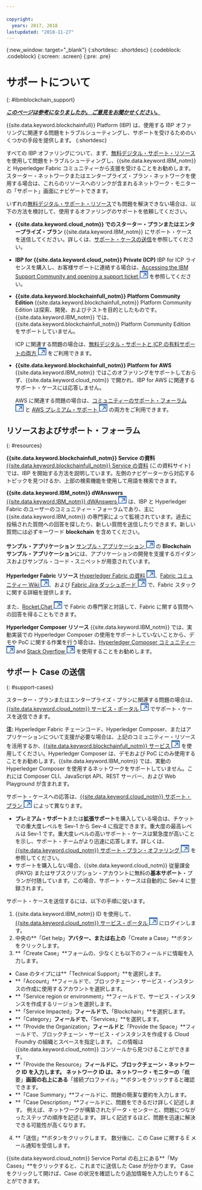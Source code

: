 ```yaml
---

copyright:
  years: 2017, 2018
lastupdated: "2018-11-27"
---
```


{:new_window: target="_blank"}
{:shortdesc: .shortdesc}
{:codeblock: .codeblock}
{:screen: .screen}
{:pre: .pre}

# サポートについて
{: #ibmblockchain_support}

***[このページは参考になりましたか。 ご意見をお聞かせください。](https://www.surveygizmo.com/s3/4501493/IBM-Blockchain-Documentation)***

{{site.data.keyword.blockchainfull}} Platform (IBP) は、使用する IBP オファリングに関連する問題をトラブルシューティングし、サポートを受けるためのいくつかの手段を提供します。
{:shortdesc}

すべての IBP オファリングについて、まず、[無料デジタル・サポート・リソース](#resources)を使用して問題をトラブルシューティングし、{{site.data.keyword.IBM_notm}} と Hyperledger Fabric コミュニティーから支援を受けることをお勧めします。スターター・ネットワークまたはエンタープライズ・プラン・ネットワークを使用する場合は、これらのリソースへのリンクが含まれるネットワーク・モニターの「サポート」画面にナビゲートできます。

いずれの[無料デジタル・サポート・リソース](#resources)でも問題を解決できない場合は、以下の方法を検討して、使用するオファリングのサポートを依頼してください。
- **{{site.data.keyword.cloud_notm}} でのスターター・プランまたはエンタープライズ・プラン**
  {{site.data.keyword.IBM_notm}} にサポート・ケースを送信してください。詳しくは、[サポート・ケースの送信](#support-cases)を参照してください。
- **IBP for {{site.data.keyword.cloud_notm}} Private (ICP)**
  IBP for ICP ライセンスを購入し、お客様サポートに連絡する場合は、[Accessing the IBM Support Community and opening a support ticket ![外部リンク・アイコン](images/external_link.svg "外部リンク・アイコン")](https://www.ibm.com/support/docview.wss?uid=ibm10740041 "{{site.data.keyword.blockchainfull_notm}} Platform for ICP Support") を参照してください。
- **{{site.data.keyword.blockchainfull_notm}} Platform Community Edition**
  {{site.data.keyword.blockchainfull_notm}} Platform Community Edition は探索、開発、およびテストを目的としたものです。{{site.data.keyword.IBM_notm}} では、{{site.data.keyword.blockchainfull_notm}} Platform Community Edition をサポートしていません。

  ICP に関連する問題の場合は、[無料デジタル・サポートと ICP の有料サポートの両方 ![外部リンク・アイコン](images/external_link.svg "外部リンク・アイコン")](https://www.ibm.com/developerworks/community/blogs/fe25b4ef-ea6a-4d86-a629-6f87ccf4649e/entry/Learn_more_about_IBM_Cloud_Private_Support?lang=en_us "IBM Cloud Private サポート") をご利用できます。
- **{{site.data.keyword.blockchainfull_notm}} Platform for AWS**
  {{site.data.keyword.IBM_notm}} ではこのオファリングをサポートしておらず、{{site.data.keyword.cloud_notm}} で開かれ、IBP for AWS に関連するサポート・ケースには応答しません。

  AWS に関連する問題の場合は、[コミュニティーのサポート・フォーラム ![外部リンク・アイコン](images/external_link.svg "外部リンク・アイコン")](https://forums.aws.amazon.com/index.jspa "AWS コミュニティーのサポート・フォーラム") と [AWS プレミアム・サポート ![外部リンク・アイコン](images/external_link.svg "外部リンク・アイコン")](https://aws.amazon.com/premiumsupport/ "AWS プレミアム・サポート") の両方をご利用できます。

## リソースおよびサポート・フォーラム
{: #resources}

**{{site.data.keyword.blockchainfull_notm}} Service の資料**
[{{site.data.keyword.blockchainfull_notm}} Service の資料](/docs/services/blockchain/index.html) (この資料サイト) では、IBP を開始する方法を説明しています。左側のナビゲーターから対応するトピックを見つけるか、上部の検索機能を使用して用語を検索できます。

**{{site.data.keyword.IBM_notm}} dWAnswers**
[{{site.data.keyword.IBM_notm}} dWAnswers ![外部リンク・アイコン](images/external_link.svg "外部リンク・アイコン")](https://developer.ibm.com/answers/smartspace/blockchain/ "Blockchain 領域での質問と回答") は、IBP と Hyperledger Fabric のユーザーのコミュニティー・フォーラムであり、主に {{site.data.keyword.IBM_notm}} の専門家によって監視されています。過去に投稿された質問への回答を探したり、新しい質問を送信したりできます。新しい質問には必ずキーワード **blockchain** を含めてください。

**サンプル・アプリケーション**
[サンプル・アプリケーション ![外部リンク・アイコン](images/external_link.svg "外部リンク・アイコン")](https://github.com/ibm-blockchain "IBM Blockchain サンプル・アプリケーション") の **Blockchain サンプル・アプリケーション**には、アプリケーションの開発を支援するガイダンスおよびサンプル・コード・スニペットが用意されています。

**Hyperledger Fabric リソース**
[Hyperledger Fabric の資料 ![外部リンク・アイコン](images/external_link.svg "外部リンク・アイコン")](https://hyperledger-fabric.readthedocs.io/en/latest/ "Hyperledger Fabric")、[Fabric コミュニティー Wiki ![外部リンク・アイコン](images/external_link.svg "外部リンク・アイコン")](https://wiki.hyperledger.org/projects/fabric "Fabric コミュニティー Wiki")、および [Fabric Jira ダッシュボード ![外部リンク・アイコン](images/external_link.svg "外部リンク・アイコン")](https://jira.hyperledger.org/secure/Dashboard.jspa?selectPageId=10104 "Fabric Jira ダッシュボード") で、Fabric スタックに関する詳細を提供します。

また、[Rocket.Chat ![外部リンク・アイコン](images/external_link.svg "外部リンク・アイコン")](https://chat.hyperledger.org/channel/fabric "Fabric Rocket.Chat チャネル") で Fabric の専門家と対話して、Fabric に関する質問への回答を得ることもできます。

**Hyperledger Composer リソース**
{{site.data.keyword.IBM_notm}} では、実動実装での Hyperledger Composer の使用をサポートしていないことから、デモや PoC に関する作業を行う場合は、[Hyperledger Composer コミュニティー![外部リンク・アイコン](images/external_link.svg "外部リンク・アイコン")](https://chat.hyperledger.org/channel/composer "Hyperledger Composer コミュニティー") and [Stack Overflow ![外部リンク・アイコン](images/external_link.svg "外部リンク・アイコン")](https://stackoverflow.com/questions/tagged/hyperledger-composer "[hyperleder-composer] のタグが付けられた Stack Overflow の質問") を使用することをお勧めします。

## サポート Case の送信
{: #support-cases}

スターター・プランまたはエンタープライズ・プランに関連する問題の場合は、[{{site.data.keyword.cloud_notm}} サービス・ポータル ![外部リンク・アイコン](images/external_link.svg "外部リンク・アイコン")](https://ibm.biz/ibmcloudsupport "IBM Cloud サービス・ポータル") でサポート・ケースを送信できます。

**注:** Hyperledger Fabric チェーンコード、Hyperledger Composer、またはアプリケーションについて支援が必要な場合は、上記のコミュニティー・リソースを活用するか、[{{site.data.keyword.blockchainfull_notm}} サービス ![外部リンク・アイコン](images/external_link.svg "外部リンク・アイコン")](https://www.ibm.com/blockchain/services "Blockchain 戦略を {{site.data.keyword.blockchainfull_notm}} サービスでビジネス上の結果に変える") を使用してください。Hyperledger Composer は、デモおよび PoC にのみ使用することをお勧めします。{{site.data.keyword.IBM_notm}} では、実動の Hyperledger Composer を使用するネットワークをサポートしていません。これには Composer CLI、JavaScript API、REST サーバー、および Web Playground が含まれます。

サポート・ケースへの応答は、[{{site.data.keyword.cloud_notm}} サポート・プラン ![外部リンク・アイコン](images/external_link.svg "外部リンク・アイコン")](https://console.bluemix.net/docs/get-support/index.html#support-plans "サポート・プラン") によって異なります。

- **プレミアム・サポート**または**拡張サポート**を購入している場合は、チケットでの重大度レベルを Sev-1 から Sev-4 に指定できます。重大度の最高レベルは Sev-1 です。重大度レベルの高いサポート・ケースは緊急度が高いことを示し、サポート・チームがより迅速に応答します。詳しくは、[{{site.data.keyword.cloud_notm}} サポート・プラン・オファリング ![外部リンク・アイコン](images/external_link.svg "外部リンク・アイコン")](https://console.bluemix.net/docs/get-support/index.html#support-plans "サポート・プラン") を参照してください。  
- サポートを購入しない場合、{{site.data.keyword.cloud_notm}} 従量課金 (PAYG) またはサブスクリプション・アカウントに無料の**基本サポート**・プランが付随しています。この場合、サポート・ケースは自動的に Sev-4 に登録されます。

サポート・ケースを送信するには、以下の手順に従います。

1. {{site.data.keyword.IBM_notm}} ID を使用して、[{{site.data.keyword.cloud_notm}} サービス・ポータル ![外部リンク・アイコン](images/external_link.svg "外部リンク・アイコン")](https://ibm.biz/ibmcloudsupport "IBM Cloud サービス・ポータル") にログインします。
2. 中央の**「Get help」**アバター、または右上の**「Create a Case」**ボタンをクリックします。
3. **「Create Case」**フォームの、少なくとも以下のフィールドに情報を入力します。
  - Case のタイプには**「Technical Support」**を選択します。
  - **「Account」**フィールドで、ブロックチェーン・サービス・インスタンスの作成に使用するアカウントを選択します。
  - **「Service region or environment」**フィールドで、サービス・インスタンスを作成するリージョンを選択します。
  - **「Service Impacted」**フィールドで、**「Blockchain」**を選択します。
  - **「Category」**フィールドで、**「Services」**を選択します。
  - **「Provide the Organization」**フィールドと**「Provide the Space」**フィールドで、ブロックチェーン・サービス・インスタンスを作成する Cloud Foundry の組織とスペースを指定します。 この情報は {{site.data.keyword.cloud_notm}} コンソールから見つけることができます。
  - **「Provide the Resource」**フィールドに、ブロックチェーン・ネットワーク ID を入力します。 ネットワーク ID は、ネットワーク・モニターの**「概要」**画面の右上にある**「接続プロファイル」**ボタンをクリックすると確認できます。
  - **「Case Summary」**フィールドに、問題の簡潔な要約を入力します。
  - **「Case Description」**フィールドに、問題をできるだけ詳しく記述します。  例えば、ネットワークが構築されたデータ・センターと、問題につながったステップの順序を記述します。  詳しく記述するほど、問題を迅速に解決できる可能性が高くなります。
4. **「送信」**ボタンをクリックします。  数分後に、この Case に関する E メール通知を受信します。

{{site.data.keyword.cloud_notm}} Service Portal の右上にある**「My Cases」**をクリックすると、これまでに送信した Case が分かります。 Case をクリックして開けば、Case の状況を確認したり追加情報を入力したりすることができます。
